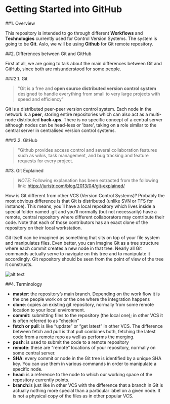 #  Getting Started into GitHub

##1. Overview

This repository is intended to go through different **Workflows** and **Technologies** currently used for Control Version Systems.
The system is going to be **Git**. Aslo, we will be using **Github** for Git remote repository.
 
##2. Differences between Git and GitHub

First at all, we are going to talk about the main differences between Git and GitHub, since both are misunderstood for some people.
	
###2.1. Git

>"Git is a free and **open source distributed version control system** designed to handle everything from small to very large projects with speed and efficiency"
	
Git is a distributed peer-peer version control system. Each node in the network is a **peer**, storing entire repositories which can also act as a multi-node distributed **back-ups**. There is no specific concept of a central server although nodes can be head-less or 'bare', taking on a role similar to the central server in centralised version control systems.

	
###2.2. GitHub
			
>"Github provides access control and several collaboration features such as wikis, task management, and bug tracking and feature requests for every project.
	
##3. Git Explained	
	
>*NOTE:* Following explanation has been extracted from the following link: https://juristr.com/blog/2013/04/git-explained/
	
How is Git different from other VCS (Version Control Systems)? Probably the most obvious difference is that Git is distributed (unlike SVN or TFS for instance). This means, you’ll have a local repository which lives inside a special folder named .git and you’ll normally (but not necessarily) have a remote, central repository where different collaborators may contribute their code. Note that each of those contributors has an exact clone of the repository on their local workstation.

Git itself can be imagined as something that sits on top of your file system and manipulates files. Even better, you can imagine Git as a tree structure where each commit creates a new node in that tree. Nearly all Git commands actually serve to navigate on this tree and to manipulate it accordingly.
Git repository should be seen from the point of view of the tree it constructs. 

![alt text](http://git-scm.com/figures/18333fig0106-tn.png "Git Local Workflow")

##4. Terminology

- **master**: the repository’s main branch. Depending on the work flow it is the one people work on or the one where the integration happens
- **clone**: copies an existing git repository, normally from some remote location to your local environment.
- **commit**: submitting files to the repository (the local one); in other VCS it is often referred to as “checkin”
- **fetch or pull**: is like “update” or “get latest” in other VCS. The difference between fetch and pull is that pull combines both, fetching the latest code from a remote repo as well as performs the merging.
- **push**: is used to submit the code to a remote repository
- **remote**: these are “remote” locations of your repository, normally on some central server.
- **SHA**: every commit or node in the Git tree is identified by a unique SHA key. You can use them in various commands in order to manipulate a specific node.
- **head**: is a reference to the node to which our working space of the repository currently points.
- **branch**:is just like in other VCS with the difference that a branch in Git is actually nothing more special than a particular label on a given node. It is not a physical copy of the files as in other popular VCS.








 


